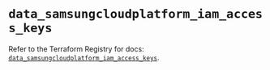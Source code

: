 # `data_samsungcloudplatform_iam_access_keys`

Refer to the Terraform Registry for docs: [`data_samsungcloudplatform_iam_access_keys`](https://registry.terraform.io/providers/samsungsdscloud/samsungcloudplatform/3.13.0/docs/data-sources/iam_access_keys).
